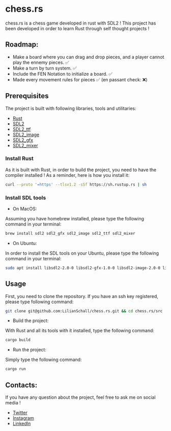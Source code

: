 # chess.rs
chess.rs is a chess game developed in rust with SDL2 ! This project has been developed in order to learn Rust through self thought projects !

## Roadmap:

* Make a board where you can drag and drop pieces, and a player cannot play the ennemy pieces.  ✅
* Make a turn by turn system. ✅
* Include the FEN Notation to initialize a board. ✅
* Made every movement rules for pieces ✅ (en passant check: ❌)

## Prerequisites

The project is built with following libraries, tools and utilitaries:

* [Rust](https://www.rust-lang.org/)
* [SDL2](https://www.libsdl.org/index.php)
* [SDL2_ttf](https://www.libsdl.org/projects/SDL_ttf/)
* [SDL2_image](https://www.libsdl.org/projects/SDL_image/)
* [SDL2_gfx](https://www.libsdl.org/index.php)
* [SDL2_mixer](https://www.libsdl.org/projects/SDL_mixer/)

### Install Rust

As it is built with Rust, in order to build the project, you need to have the compiler installed !
As a reminder, here is how you install it:
```bash
curl --proto '=https' --tlsv1.2 -sSf https://sh.rustup.rs | sh
```

### Install SDL tools

* On MacOS:

Assuming you have homebrew installed, please type the following command in your terminal:
```bash
brew install sdl2 sdl2_gfx sdl2_image sdl2_ttf sdl2_mixer
````

* On Ubuntu:

In order to install the SDL tools on your Ubuntu, please type the following command in your terminal:
```bash
sudo apt install libsdl2-2.0-0 libsdl2-gfx-1.0-0 libsdl2-image-2.0-0 libsdl2-ttf-2.0-0 libsdl2-mixer-2.0-0
```

## Usage

First, you need to clone the repository. If you have an ssh key registered, please type following command:
```bash
git clone git@github.com:LilianSchall/chess.rs.git && cd chess.rs/src
```

* Build the project:

With Rust and all its tools with it installed, type the following command:
```bash
cargo build
```

* Run the project:

Simply type the following command:
```bash
cargo run
```


## Contacts:

If you have any question about the project, feel free to ask me on social media !

* [Twitter](https://twitter.com/lilixns)
* [Instagram](https://www.instagram.com/404lilian/)
* [LinkedIn](https://www.linkedin.com/in/lilian-schall-456338206/)


